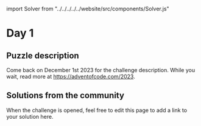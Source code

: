 import Solver from "../../../../../website/src/components/Solver.js"

# Day 1

## Puzzle description

Come back on December 1st 2023 for the challenge description. While you wait, read more at https://adventofcode.com/2023.

## Solutions from the community

When the challenge is opened, feel free to edit this page to add a link to your solution here.

